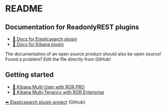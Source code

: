 # README

## Documentation for ReadonlyREST plugins

* [📖 Docs for Elasticsearch plugin](elasticsearch.md)
* [📖 Docs for Kibana plugin](kibana/)

The documentation of an open source product should also be open source! Found a problem? Edit the file directly from GitHub!

## Getting started

* [🚀 Kibana Multi-User with ROR PRO](examples/multiuser\_guide.md)
* [🚀 Kibana Multi-Tenancy with ROR Enterprise](examples/multitenancy\_guide.md)

[⬅️ Elasticsearch plugin project](https://github.com/sscarduzio/elasticsearch-readonlyrest-plugin) (Github)
